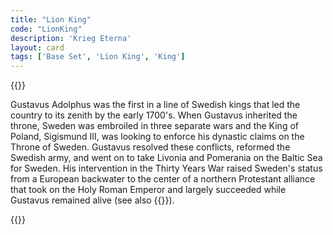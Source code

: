 ```yaml
---
title: "Lion King"
code: "LionKing"
description: 'Krieg Eterna'
layout: card
tags: ['Base Set', 'Lion King', 'King']
---
```

{{<card-detail-page title="LionKing" artwork="Portrait of Gustavus Adolphus, King of Sweden by Jacob Hoefnagel (1624)">}}
<p class="rule-paragraph">
Gustavus Adolphus was the first in a line of Swedish kings that led the country to its zenith by the early 1700's. When Gustavus inherited the throne, Sweden was embroiled in three separate wars and the King of Poland, Sigismund III, was looking to enforce his dynastic claims on the Throne of Sweden. Gustavus resolved these conflicts, reformed the Swedish army, and went on to take Livonia and Pomerania on the Baltic Sea for Sweden. His intervention in the Thirty Years War raised Sweden's status from a European backwater to the center of a northern Protestant alliance that took on the Holy Roman Emperor and largely succeeded while Gustavus remained alive (see also {{<cardlink name="Demise">}}).
</p>
{{</card-detail-page>}}
